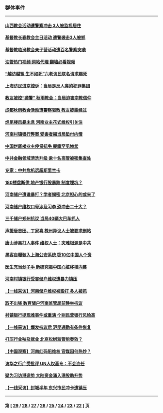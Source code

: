 ### 群体事件
---
#### [山西教会活动遭警察冲击 3人被监视居住](../../pages/ncid279/n13808966.md?08270845) 
#### [基督教长春教会主日活动 遭警袭击3人被抓](../../pages/ncid279/n13806935.md?08270845) 
#### [基督教临汾教会亲子营活动遭百名警察突袭](../../pages/ncid279/n13806527.md?08270845) 
#### [油管热门视频 网站代理 翻墙必看视频](http://209.222.30.114:81/youtube.html?08270845)
#### [“越访越冤 生不如死”六老访民联名请求赐死](../../pages/ncid279/n13805907.md?08270845) 
#### [上海访民进京控诉：当局是反人类的犯罪集团](../../pages/ncid279/n13803858.md?08270845) 
#### [教友被控“袭警” 秋雨教会：当局迫害宗教信仰](../../pages/ncid279/n13803563.md?08270845) 
#### [成都秋雨教会活动遭警察驱散 教友披露经过](../../pages/ncid279/n13802541.md?08270845) 
#### [烂尾楼风暴未息 河南业主花式维权引关注](../../pages/ncid279/n13794519.md?08270845) 
#### [河南村镇银行弊案 受害者揭当局垫付内情](../../pages/ncid279/n13791990.md?08270845) 
#### [中国烂尾楼业主停贷抗争 展露罕见惨状](../../pages/ncid279/n13787794.md?08270845) 
#### [中共金融领域清洗升级 逾十名高管被密集查处](../../pages/ncid279/n13782694.md?08270845) 
#### [专家：中共危机远超斯里兰卡](../../pages/ncid279/n13782248.md?08270845) 
#### [180楼盘断供 地产银行股暴跌 制度埋坑？](../../pages/ncid279/n13780778.md?08270845) 
#### [河南储户遭谁暴打？学者揭密 北京担心的或来了](../../pages/ncid279/n13779407.md?08270845) 
#### [河南储户维权口号涉及习李 恐冲击二十大？](../../pages/ncid279/n13778148.md?08270845) 
#### [三千储户郑州抗议 当局40辆大巴车抓人](../../pages/ncid279/n13777593.md?08270845) 
#### [声援唐吉田、丁家喜 株州异议人士被要求删帖](../../pages/ncid279/n13775534.md?08270845) 
#### [唐山涉黑打人事件 维权人士：灾难根源是中共](../../pages/ncid279/n13773534.md?08270845) 
#### [黑客自曝骇入上海公安系统 窃10亿中国人个资](../../pages/ncid279/n13773395.md?08270845) 
#### [医生充当刽子手 新研究揭中国心脏移植内幕](../../pages/ncid279/n13772291.md?08270845) 
#### [河南村镇银行受害储户维权遭暴力镇压](../../pages/ncid279/n13770841.md?08270845) 
#### [【一线采访】河南储户维权被殴打 多人被抓](../../pages/ncid279/n13768629.md?08270845) 
#### [取不出钱 数百储户河南监管局前静坐抗议](../../pages/ncid279/n13767198.md?08270845) 
#### [村镇银行提现难事件或重演 个别民营银行风险高](../../pages/ncid279/n13764495.md?08270845) 
#### [【一线采访】爆发抗议后 沪昆通勤有条件恢复](../../pages/ncid279/n13763504.md?08270845) 
#### [打压行业殃及就业 北京松绑监管能奏效？](../../pages/ncid279/n13761130.md?08270845) 
#### [【中国观察】河南红码阻维权 官媒因何热炒？](../../pages/ncid279/n13760146.md?08270845) 
#### [访华之行广受批评 UN人权高专：不会连任](../../pages/ncid279/n13758655.md?08270845) 
#### [疑为习访港造势 大陆资金涌入港股助升势](../../pages/ncid279/n13756127.md?08270845) 
#### [【一线采访】封城半年 东兴市民冲卡遭镇压](../../pages/ncid279/n13754277.md?08270845) 

---
#### 第 [ [29](./29.md?08270845) / [28](./28.md?08270845) / [27](./27.md?08270845) / [26](./26.md?08270845) / [25](./25.md?08270845) / [24](./24.md?08270845) / [23](./23.md?08270845) / [22](./22.md?08270845) ] 页
